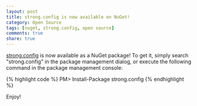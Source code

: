 ```yaml
---
layout: post
title: strong.config is now available on NuGet!
category: Open Source
tags: [nuget, strong.config, open source]
comments: true
share: true
---
```

[strong.config](https://github.com/LeviBotelho/strong-config) is now available as a NuGet package! To get it, simply search "strong.config" in the package management dialog, or execute the following command in the package management console:

{% highlight code %}
PM> Install-Package strong.config
{% endhighlight %}

Enjoy!

